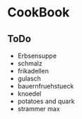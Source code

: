 # CookBook

## ToDo
- Erbsensuppe
- schmalz
- frikadellen
- gulasch
- bauernfruehstueck
- knoedel
- potatoes and quark
- strammer max
